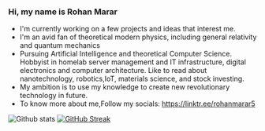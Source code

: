 ### Hi, my name is Rohan Marar


-    I'm currently working on a few projects and ideas that interest me.
-    I'm an avid fan of theoretical modern physics, including general relativity and quantum mechanics
-    Pursuing Artificial Intelligence and theoretical Computer Science. Hobbyist in homelab server management and IT infrastructure, digital electronics and computer architecture. Like to read about 
     nanotechnology, robotics,IoT, materials science, and stock investing.
-    My ambition is to use my knowledge to create new revolutionary technology in future.
-    To know more about me,Follow my socials: https://linktr.ee/rohanmarar5    


![Github stats](https://github-readme-stats.vercel.app/api?username=Rohan5manza&theme=midnight-purple&show_icons=true&count_private=true)
[![GitHub Streak](https://streak-stats.demolab.com?user=Rohan5manza&theme=violet-dark&hide_border=true)](https://git.io/streak-stats)
